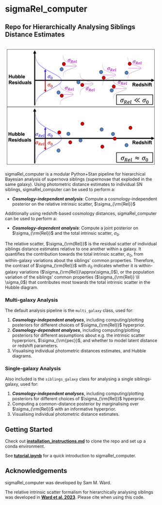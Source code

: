 # sigmaRel_computer
Repo for Hierarchically Analysing Siblings Distance Estimates
---
![Logo](logo/SigmaRelCartoon.png)
---
sigmaRel_computer is a modular Python+Stan pipeline for hierarchical Bayesian analysis of supernova siblings (supernovae that exploded in the same galaxy). Using photometric distance estimates to individual SN siblings, sigmaRel_computer can be used to perform a:
* ***Cosmology-independent analysis***: Compute a cosmology-independent posterior on the relative intrinsic scatter, $\sigma_{\rm{Rel}}$

Additionally using redshift-based cosmology distances, sigmaRel_computer can be used to perform a:
* ***Cosmology-dependent analysis***: Compute a joint posterior on $\sigma_{\rm{Rel}}$ and the total intrinsic scatter, $\sigma_0$. 

The relative scatter, $\sigma_{\rm{Rel}}$ is the residual scatter of individual siblings distance estimates relative to one another within a galaxy. It quantifies the contribution towards the total intrinsic scatter, $\sigma_0$, from within-galaxy variations about the siblings' common properties. Therefore, the contrast of $\sigma_{\rm{Rel}}$ with $\sigma_0$ indicates whether it is within-galaxy variations ($\sigma_{\rm{Rel}}\approx\sigma_0$), or the population variation of the siblings' common properties ($\sigma_{\rm{Rel}} \ll \sigma_0$) that contributes most towards the total intrinsic scatter in the Hubble diagram. 

### Multi-galaxy Analysis
The default analysis pipeline is the `multi_galaxy` class, used for:
  1) ***Cosmology-independent analyses***, including computing/plotting posteriors for different choices of $\sigma_{\rm{Rel}}$ hyperprior. 
  2) ***Cosmology-dependent analyses***, including computing/plotting posteriors for different assumptions about e.g. the intrinsic scatter hyperpriors, $\sigma_{\rm{pec}}$, and whether to model latent distance or redshift parameters.
  3) Visualising individual photometric distances estimates, and Hubble diagrams.
     
### Single-galaxy Analysis
Also included is the `siblings_galaxy` class for analysing a single siblings-galaxy, used for:
  1) ***Cosmology-independent analyses***, including computing/plotting posteriors for different choices of $\sigma_{\rm{Rel}}$ hyperprior.
  2) Computing a common-distance posterior by marginalising over $\sigma_{\rm{Rel}}$ with an informative hyperprior.
  3) Visualising individual photometric distance estimates.

## Getting Started

Check out [**installation_instructions.md**](https://github.com/sam-m-ward/sigmaRel_computer/blob/main/installation_instructions.md) to clone the repo and set up a conda environment.

See [**tutorial.ipynb**](https://github.com/sam-m-ward/sigmaRel_computer/blob/main/tutorial.ipynb) for a quick introduction to sigmaRel_computer.

## Acknowledgements

sigmaRel_computer was developed by Sam M. Ward. 

The relative intrinsic scatter formalism for hierarchically analysing siblings was developed in [**Ward et al. 2023**](https://ui.adsabs.harvard.edu/abs/2022arXiv220910558W/abstract). Please cite when using this code.
